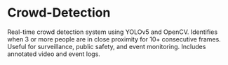 # Crowd-Detection
Real-time crowd detection system using YOLOv5 and OpenCV. Identifies when 3 or more people are in close proximity for 10+ consecutive frames. Useful for surveillance, public safety, and event monitoring. Includes annotated video and event logs.
